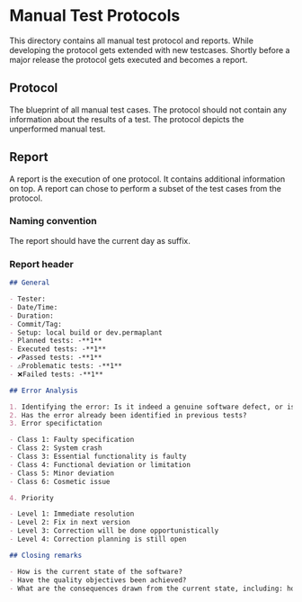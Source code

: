 # Manual Test Protocols

This directory contains all manual test protocol and reports.
While developing the protocol gets extended with new testcases.
Shortly before a major release the protocol gets executed and becomes a report.

## Protocol

The blueprint of all manual test cases.
The protocol should not contain any information about the results of a test.
The protocol depicts the unperformed manual test.

## Report

A report is the execution of one protocol.
It contains additional information on top.
A report can chose to perform a subset of the test cases from the protocol.

### Naming convention

The report should have the current day as suffix.

### Report header

```md
## General

- Tester:
- Date/Time:
- Duration:
- Commit/Tag:
- Setup: local build or dev.permaplant
- Planned tests: -**1**
- Executed tests: -**1**
- ✔️Passed tests: -**1**
- ⚠️Problematic tests: -**1**
- ❌Failed tests: -**1**

## Error Analysis

1. Identifying the error: Is it indeed a genuine software defect, or is it a faulty test case, incorrect test execution, etc.?
2. Has the error already been identified in previous tests?
3. Error specifictation

- Class 1: Faulty specification
- Class 2: System crash
- Class 3: Essential functionality is faulty
- Class 4: Functional deviation or limitation
- Class 5: Minor deviation
- Class 6: Cosmetic issue

4. Priority

- Level 1: Immediate resolution
- Level 2: Fix in next version
- Level 3: Correction will be done opportunistically
- Level 4: Correction planning is still open

## Closing remarks

- How is the current state of the software?
- Have the quality objectives been achieved?
- What are the consequences drawn from the current state, including: how can future errors be avoided, how can the development process be improved?
```
